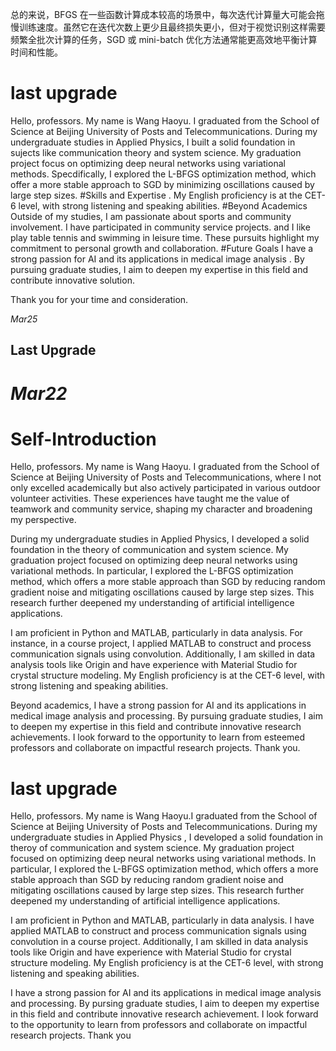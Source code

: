 > 
总的来说，BFGS 在一些函数计算成本较高的场景中，每次迭代计算量大可能会拖慢训练速度。虽然它在迭代次数上更少且最终损失更小，但对于视觉识别这样需要频繁全批次计算的任务，SGD 或 mini-batch 优化方法通常能更高效地平衡计算时间和性能。
# last upgrade
Hello, professors. My name is Wang Haoyu. I graduated from the School of Science at Beijing University of Posts and Telecommunications. During my undergraduate studies in Applied Physics, I built a solid foundation in sujects like communication theory and system science. My graduation project focus on optimizing deep neural networks using variational methods. Specdifically, I explored the L-BFGS optimization method, which offer a more stable approach to SGD by minimizing oscillations caused by large step sizes. 
#Skills and Expertise
. My English proficiency is at the CET-6 level, with strong listening and speaking abilities.
#Beyond Academics
Outside of my studies, I am passionate about sports and community involvement. I have  participated in community service projects. and I like play table tennis and  swimming in leisure time. These pursuits highlight my commitment to personal growth and collaboration.
#Future Goals
I have a strong passion for AI and its applications in medical image analysis . By pursuing graduate studies, I aim to deepen my expertise in this field and contribute innovative solution.

Thank you for your time and consideration.
>
_Mar25_
## Last Upgrade
                                                                                                                
# _Mar22_

# Self-Introduction

Hello, professors. My name is Wang Haoyu. I graduated from the School of Science at Beijing University of Posts and Telecommunications, where I not only excelled academically but also actively participated in various outdoor volunteer activities. These experiences have taught me the value of teamwork and community service, shaping my character and broadening my perspective.

During my undergraduate studies in Applied Physics, I developed a solid foundation in the theory of communication and system science. My graduation project focused on optimizing deep neural networks using variational methods. In particular, I explored the L-BFGS optimization method, which offers a more stable approach than SGD by reducing random gradient noise and mitigating oscillations caused by large step sizes. This research further deepened my understanding of artificial intelligence applications.

I am proficient in Python and MATLAB, particularly in data analysis. For instance, in a course project, I applied MATLAB to construct and process communication signals using convolution. Additionally, I am skilled in data analysis tools like Origin and have experience with Material Studio for crystal structure modeling. My English proficiency is at the CET-6 level, with strong listening and speaking abilities.

Beyond academics, I have a strong passion for AI and its applications in medical image analysis and processing. By pursuing graduate studies, I aim to deepen my expertise in this field and contribute innovative research achievements. I look forward to the opportunity to learn from esteemed professors and collaborate on impactful research projects. Thank you.

# last upgrade
Hello, professors. My name is Wang Haoyu.I graduated from the School of Science at Beijing University of Posts and Telecommunications.
During my undergraduate studies in Applied Physics , I developed a solid foundation in theroy of communication and system science. My graduation project focused on optimizing deep neural networks using variational methods. In particular, I explored the L-BFGS optimization method, which offers a more stable approach than SGD by reducing random gradient noise and mitigating oscillations caused by large step sizes. This research further deepened my understanding of artificial intelligence applications.

I am proficient in Python and MATLAB, particularly in data analysis. I have applied MATLAB to construct and process communication signals using convolution in a course project. Additionally, I am skilled in data analysis tools like Origin and have experience with Material Studio for crystal structure modeling. My English proficiency is at the CET-6 level, with strong listening and speaking abilities.

I have a strong passion for AI and its applications in medical image analysis and processing. By pursing graduate studies, I aim to deepen my expertise in this field and contribute innovative research achievement. I look forward to the opportunity to learn from professors and collaborate on impactful research projects. Thank you